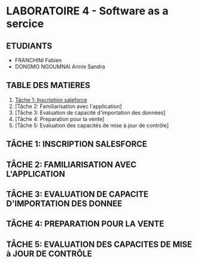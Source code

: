 # LABORATOIRE 4 - Software as a sercice 

## ETUDIANTS 

* FRANCHINI Fabien
* DONGMO NGOUMNAI Annie Sandra

## TABLE DES MATIERES 

1. [Tâche 1: Inscription saleforce](#tâche-1-inscription-salesforce)
2. [Tâche 2: Familiarisation avec l'application]
3. [Tâche 3: Evaluation de capacité d'importation des données]
4. [Tâche 4: Preparation pour la vente]
5. [Tâche 5: Evaluation des capacités de mise à jour de contrôle]

## TÂCHE 1: INSCRIPTION SALESFORCE 

## TÂCHE 2: FAMILIARISATION AVEC L'APPLICATION
## TÂCHE 3: EVALUATION DE CAPACITE D'IMPORTATION DES DONNEE
## TÂCHE 4: PREPARATION POUR LA VENTE
## TÂCHE 5: EVALUATION DES CAPACITES DE MISE à JOUR DE CONTRÔLE
